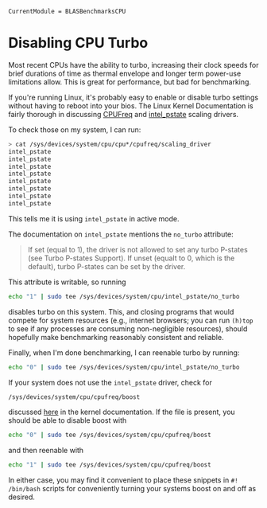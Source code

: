 ```@meta
CurrentModule = BLASBenchmarksCPU
```

# Disabling CPU Turbo

Most recent CPUs have the ability to turbo, increasing their clock speeds for brief durations of time as thermal envelope and longer term power-use limitations allow. This is great for performance, but bad for benchmarking.

If you're running Linux, it's probably easy to enable or disable turbo settings without having to reboot into your bios.
The Linux Kernel Documentation is fairly thorough in discussing [CPUFreq](https://www.kernel.org/doc/html/v4.12/admin-guide/pm/cpufreq.html) and [intel_pstate](https://www.kernel.org/doc/html/v4.12/admin-guide/pm/intel_pstate.html) scaling drivers.

To check those on my system, I can run:
```sh
> cat /sys/devices/system/cpu/cpu*/cpufreq/scaling_driver
intel_pstate
intel_pstate
intel_pstate
intel_pstate
intel_pstate
intel_pstate
intel_pstate
intel_pstate
```
This tells me it is using `intel_pstate` in active mode.

The documentation on `intel_pstate` mentions the `no_turbo` attribute:


> If set (equal to 1), the driver is not allowed to set any turbo P-states (see Turbo P-states Support). If unset (equalt to 0, which is the default), turbo P-states can be set by the driver.

This attribute is writable, so running
```sh
echo "1" | sudo tee /sys/devices/system/cpu/intel_pstate/no_turbo
```
disables turbo on this system. This, and closing programs that would compete for system resources (e.g., internet browsers; you can run `(h)top` to see if any processes are consuming non-negligible resources), should hopefully make benchmarking reasonably consistent and reliable.

Finally, when I'm done benchmarking, I can reenable turbo by running:
```sh
echo "0" | sudo tee /sys/devices/system/cpu/intel_pstate/no_turbo
```

If your system does not use the `intel_pstate` driver, check for
```sh
/sys/devices/system/cpu/cpufreq/boost
```
discussed [here](https://www.kernel.org/doc/html/v4.12/admin-guide/pm/cpufreq.html#frequency-boost-support) in the kernel documentation. If the file is present, you should be able to disable boost with
```sh
echo "0" | sudo tee /sys/devices/system/cpu/cpufreq/boost
```
and then reenable with
```sh
echo "1" | sudo tee /sys/devices/system/cpu/cpufreq/boost
```

In either case, you may find it convenient to place these snippets in `#! /bin/bash` scripts for conveniently turning your systems boost on and off as desired.

